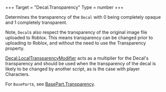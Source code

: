 +++
Target = "Decal.Transparency"
Type = number
+++

Determines the transparency of the `Decal` with 0 being completely opaque and 1 completely transparent.Note, `Decal`s also respect the transparency of the original image file uploaded to Roblox. This means transparency can be changed prior to uploading to Roblox, and without the need to use the Transparency property.[Decal.LocalTransparencyModifier](https://developer.roblox.com/api-reference/property/Decal/LocalTransparencyModifier) acts as a multiplier for the Decal's transparency and should be used when the transparency of the decal is likely to be changed by another script, as is the case with player Characters.For `BasePart`s, see [BasePart.Transparency](https://developer.roblox.com/api-reference/property/BasePart/Transparency).
